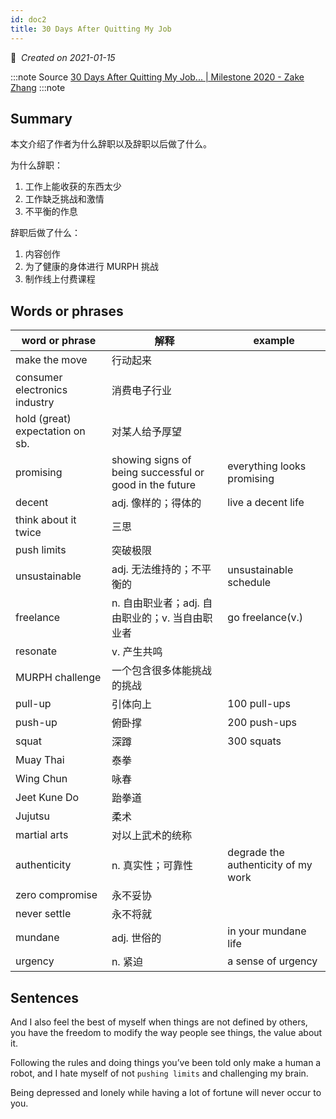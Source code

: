 ```yaml
---
id: doc2
title: 30 Days After Quitting My Job
---
```

📅 &nbsp;*Created on 2021-01-15*

:::note Source
[30 Days After Quitting My Job... | Milestone 2020 - Zake Zhang](https://zake.medium.com/30-days-after-quitting-my-job-milestone-2020-e61a40f4d9d4)
:::note


## Summary

本文介绍了作者为什么辞职以及辞职以后做了什么。

为什么辞职：

1. 工作上能收获的东西太少
2. 工作缺乏挑战和激情
3. 不平衡的作息

辞职后做了什么：

1. 内容创作
2. 为了健康的身体进行 MURPH 挑战
3. 制作线上付费课程

## Words or phrases

| word or phrase                  | 解释                                                    | example                             |
| ------------------------------- | ------------------------------------------------------- | ----------------------------------- |
| make the move                   | 行动起来                                                |                                     |
| consumer electronics industry   | 消费电子行业                                            |                                     |
| hold (great) expectation on sb. | 对某人给予厚望                                          |                                     |
| promising                       | showing signs of being successful or good in the future | everything looks promising          |
| decent                          | adj. 像样的；得体的                                     | live a decent life                  |
| think about it twice            | 三思                                                    |                                     |
| push limits                     | 突破极限                                                |                                     |
| unsustainable                   | adj. 无法维持的；不平衡的                               | unsustainable schedule              |
| freelance                       | n. 自由职业者；adj. 自由职业的；v. 当自由职业者         | go freelance(v.)                    |
| resonate                        | v. 产生共鸣                                             |                                     |
| MURPH challenge                 | 一个包含很多体能挑战的挑战                              |                                     |
| pull-up                         | 引体向上                                                | 100 pull-ups                        |
| push-up                         | 俯卧撑                                                  | 200 push-ups                        |
| squat                           | 深蹲                                                    | 300 squats                          |
| Muay Thai                       | 泰拳                                                    |                                     |
| Wing Chun                       | 咏春                                                    |                                     |
| Jeet Kune Do                    | 跆拳道                                                  |                                     |
| Jujutsu                         | 柔术                                                    |                                     |
| martial arts                    | 对以上武术的统称                                        |                                     |
| authenticity                    | n. 真实性；可靠性                                       | degrade the authenticity of my work |
| zero compromise                 | 永不妥协                                                |                                     |
| never settle                    | 永不将就                                                |                                     |
| mundane                         | adj. 世俗的                                             | in your mundane life                |
| urgency                         | n. 紧迫                                                 | a sense of urgency                  |

## Sentences 

And I also feel the best of myself when things are not defined by others, you have the freedom to modify the way people see things, the value about it.

Following the rules and doing things you’ve been told only make a human a robot, and I hate myself of not `pushing limits` and challenging my brain.

Being depressed and lonely while having a lot of fortune will never occur to you.